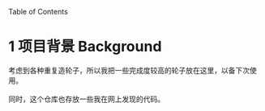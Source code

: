 Table of Contents

# 1 项目背景 Background
  考虑到各种重复造轮子，所以我把一些完成度较高的轮子放在这里，以备下次使用。<br> 
  <br> 
  同时，这个仓库也存放一些我在网上发现的代码。<br> 
